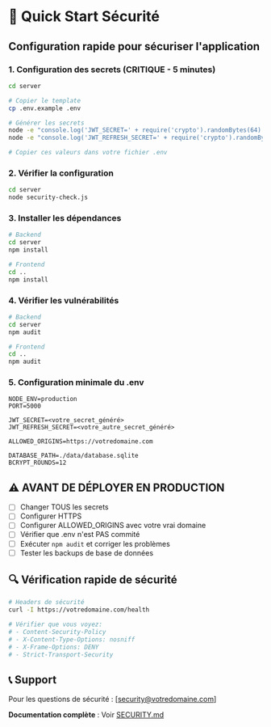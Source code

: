 # 🚀 Quick Start Sécurité

## Configuration rapide pour sécuriser l'application

### 1. Configuration des secrets (CRITIQUE - 5 minutes)

```bash
cd server

# Copier le template
cp .env.example .env

# Générer les secrets
node -e "console.log('JWT_SECRET=' + require('crypto').randomBytes(64).toString('hex'))"
node -e "console.log('JWT_REFRESH_SECRET=' + require('crypto').randomBytes(64).toString('hex'))"

# Copier ces valeurs dans votre fichier .env
```

### 2. Vérifier la configuration

```bash
cd server
node security-check.js
```

### 3. Installer les dépendances

```bash
# Backend
cd server
npm install

# Frontend
cd ..
npm install
```

### 4. Vérifier les vulnérabilités

```bash
# Backend
cd server
npm audit

# Frontend
cd ..
npm audit
```

### 5. Configuration minimale du .env

```env
NODE_ENV=production
PORT=5000

JWT_SECRET=<votre_secret_généré>
JWT_REFRESH_SECRET=<votre_autre_secret_généré>

ALLOWED_ORIGINS=https://votredomaine.com

DATABASE_PATH=./data/database.sqlite
BCRYPT_ROUNDS=12
```

## ⚠️ AVANT DE DÉPLOYER EN PRODUCTION

- [ ] Changer TOUS les secrets
- [ ] Configurer HTTPS
- [ ] Configurer ALLOWED_ORIGINS avec votre vrai domaine
- [ ] Vérifier que .env n'est PAS commité
- [ ] Exécuter `npm audit` et corriger les problèmes
- [ ] Tester les backups de base de données

## 🔍 Vérification rapide de sécurité

```bash
# Headers de sécurité
curl -I https://votredomaine.com/health

# Vérifier que vous voyez:
# - Content-Security-Policy
# - X-Content-Type-Options: nosniff
# - X-Frame-Options: DENY
# - Strict-Transport-Security
```

## 📞 Support

Pour les questions de sécurité : [security@votredomaine.com]

**Documentation complète** : Voir [SECURITY.md](./SECURITY.md)

